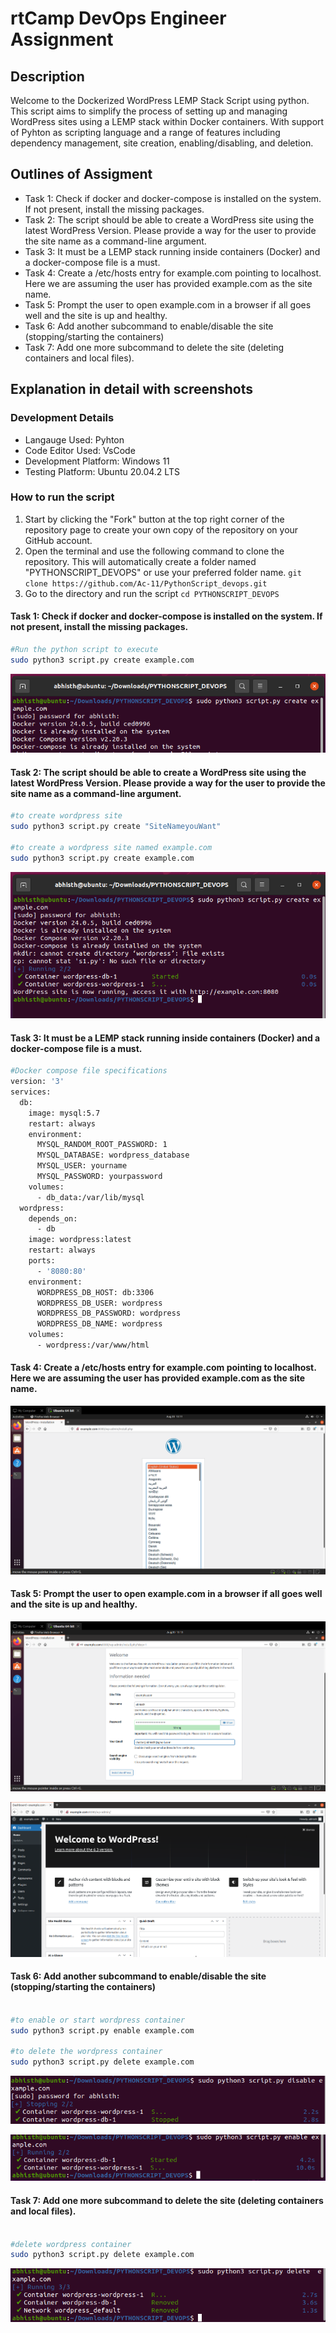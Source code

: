 # rtCamp DevOps Engineer Assignment

## Description
Welcome to the Dockerized WordPress LEMP Stack Script using python.
This script aims to simplify the process of setting up and managing WordPress sites using a LEMP stack within Docker containers.  With support of Pyhton as scripting language and a range of features including dependency management, site creation, enabling/disabling, and deletion.


## Outlines of Assigment
- Task 1: Check if docker and docker-compose is installed on the system. If not present, install the missing packages.
- Task 2: The script should be able to create a WordPress site using the latest WordPress Version. Please provide a way for the user to provide the site name as a command-line argument.
- Task 3: It must be a LEMP stack running inside containers (Docker) and a docker-compose file is a must.
- Task 4: Create a /etc/hosts entry for example.com pointing to localhost. Here we are assuming the user has provided example.com as the site name.
- Task 5: Prompt the user to open example.com in a browser if all goes well and the site is up and healthy.
- Task 6: Add another subcommand to enable/disable the site (stopping/starting the containers)
- Task 7: Add one more subcommand to delete the site (deleting containers and local files).


## Explanation in detail with screenshots

### Development Details
- Langauge Used: Pyhton
- Code Editor Used: VsCode
- Development Platform: Windows 11
- Testing Platform: Ubuntu 20.04.2 LTS

### How to run the script
1. Start by clicking the "Fork" button at the top right corner of the repository page to create your own copy of the repository on your GitHub account.
2. Open the terminal and use the following command to clone the repository. This will automatically create a folder named "PYTHONSCRIPT_DEVOPS" or use your preferred folder name.
`git clone https://github.com/Ac-11/PythonScript_devops.git`
3. Go to the directory and run the script
`cd PYTHONSCRIPT_DEVOPS`

#### Task 1: Check if docker and docker-compose is installed on the system. If not present, install the missing packages.

```bash
#Run the python script to execute
sudo python3 script.py create example.com
```
![u](Ss_readme/u.png)

#### Task 2: The script should be able to create a WordPress site using the latest WordPress Version. Please provide a way for the user to provide the site name as a command-line argument.

```bash
#to create wordpress site
sudo python3 script.py create "SiteNameyouWant"

#to create a wordpress site named example.com
sudo python3 script.py create example.com
```
![u](Ss_readme/u1.png)

#### Task 3:  It must be a LEMP stack running inside containers (Docker) and a docker-compose file is a must.
```bash
#Docker compose file specifications
version: '3'
services:
  db:
    image: mysql:5.7
    restart: always
    environment:
      MYSQL_RANDOM_ROOT_PASSWORD: 1
      MYSQL_DATABASE: wordpress_database
      MYSQL_USER: yourname
      MYSQL_PASSWORD: yourpassword
    volumes:
      - db_data:/var/lib/mysql
  wordpress:
    depends_on:
      - db
    image: wordpress:latest
    restart: always
    ports:
      - '8080:80'
    environment:
      WORDPRESS_DB_HOST: db:3306
      WORDPRESS_DB_USER: wordpress
      WORDPRESS_DB_PASSWORD: wordpress
      WORDPRESS_DB_NAME: wordpress
    volumes:
      - wordpress:/var/www/html
```
#### Task 4: Create a /etc/hosts entry for example.com pointing to localhost. Here we are assuming the user has provided example.com as the site name.

![u](Ss_readme/u3.png)

#### Task 5: Prompt the user to open example.com in a browser if all goes well and the site is up and healthy.

![u](Ss_readme/u4.png)

![u](Ss_readme/u5.png)

#### Task 6: Add another subcommand to enable/disable the site (stopping/starting the containers)

```bash

#to enable or start wordpress container
sudo python3 script.py enable example.com

#to delete the wordpress container 
sudo python3 script.py delete example.com

```
![u](Ss_readme/u6.png)

![u](Ss_readme/u7.png)

#### Task 7: Add one more subcommand to delete the site (deleting containers and local files).

```bash

#delete wordpress container
sudo python3 script.py delete example.com

```
![u](Ss_readme/u8.png)

